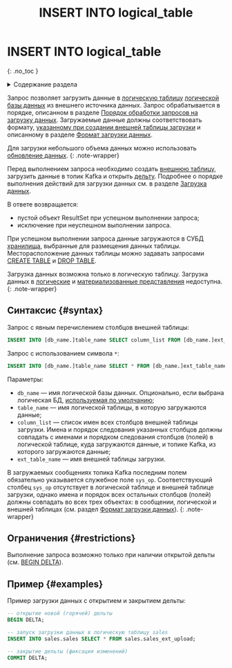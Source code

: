 ﻿---
layout: default
title: INSERT INTO logical_table
nav_order: 36
parent: Запросы SQL+
grand_parent: Справочная информация
has_children: false
has_toc: false
---

# INSERT INTO logical_table
{: .no_toc }

<details markdown="block">
  <summary>
    Содержание раздела
  </summary>
  {: .text-delta }
1. TOC
{:toc}
</details>

Запрос позволяет загрузить данные в [логическую таблицу](../../../overview/main_concepts/logical_table/logical_table.md) 
[логической базы данных](../../../overview/main_concepts/logical_db/logical_db.md) 
из внешнего источника данных. Запрос обрабатывается в порядке, описанном в разделе 
[Порядок обработки запросов на загрузку данных](../../../overview/interactions/upload_processing/upload_processing.md).
Загружаемые данные должны соответствовать формату, 
[указанному при создании внешней таблицы загрузки](../CREATE_UPLOAD_EXTERNAL_TABLE/CREATE_UPLOAD_EXTERNAL_TABLE.md) и 
описанному в разделе [Формат загрузки данных](../../upload_format/upload_format.md).

Для загрузки небольшого объема данных можно использовать 
[обновление данных](../../../working_with_system/data_update/data_update.md).
{: .note-wrapper}

Перед выполнением запроса необходимо создать [внешнюю таблицу](../../../overview/main_concepts/external_table/external_table.md),
загрузить данные в топик Kafka и открыть [дельту](../../../overview/main_concepts/delta/delta.md).
Подробнее о порядке выполнения действий для загрузки данных см. в разделе 
[Загрузка данных](../../../working_with_system/data_upload/data_upload.md).

В ответе возвращается:
*   пустой объект ResultSet при успешном выполнении запроса;
*   исключение при неуспешном выполнении запроса.

При успешном выполнении запроса данные загружаются в СУБД [хранилища](../../../overview/main_concepts/data_storage/data_storage.md), 
выбранные для размещения данных таблицы. Месторасположение данных таблицы можно задавать запросами 
[CREATE TABLE](../CREATE_TABLE/CREATE_TABLE.md) и [DROP TABLE](../DROP_TABLE/DROP_TABLE.md).

Загрузка данных возможна только в логическую таблицу.
Загрузка данных в [логические](../../../overview/main_concepts/logical_view/logical_view.md)
и [материализованные представления](../../../overview/main_concepts/materialized_view/materialized_view.md)
недоступна.
{: .note-wrapper}

## Синтаксис {#syntax}

Запрос с явным перечислением столбцов внешней таблицы:
```sql
INSERT INTO [db_name.]table_name SELECT column_list FROM [db_name.]ext_table_name
```

Запрос с использованием символа `*`:
```sql
INSERT INTO [db_name.]table_name SELECT * FROM [db_name.]ext_table_name
```

Параметры:
*   `db_name` — имя логической базы данных. Опционально, если выбрана логическая БД, 
    [используемая по умолчанию](../../../working_with_system/other_features/default_db_set-up/default_db_set-up.md);
*   `table_name` — имя логической таблицы, в которую загружаются данные;
*   `column_list` — список имен всех столбцов внешней таблицы загрузки. 
    Имена и порядок следования указанных столбцов должны совпадать с именами и порядком следования столбцов (полей) 
    в логической таблице, куда загружаются данные, и топике Kafka, из которого загружаются данные;
*   `ext_table_name` — имя внешней таблицы загрузки.

В загружаемых сообщениях топика Kafka последним полем обязательно указывается служебное поле `sys_op`. 
Соответствующий столбец `sys_op` отсутствует в логической таблице и внешней таблице загрузки, однако имена и порядок 
всех остальных столбцов (полей) должны совпадать во всех трех объектах: в сообщении, логической и внешней таблицах 
(см. раздел [Формат загрузки данных](../../upload_format/upload_format.md)).
{: .note-wrapper}

## Ограничения {#restrictions}

Выполнение запроса возможно только при наличии открытой дельты (см. [BEGIN DELTA](../BEGIN_DELTA/BEGIN_DELTA.md)).

## Пример {#examples}

Пример загрузки данных с открытием и закрытием дельты:
```sql
-- открытие новой (горячей) дельты
BEGIN DELTA;

-- запуск загрузки данных в логическую таблицу sales
INSERT INTO sales.sales SELECT * FROM sales.sales_ext_upload;

-- закрытие дельты (фиксация изменений)
COMMIT DELTA;
```